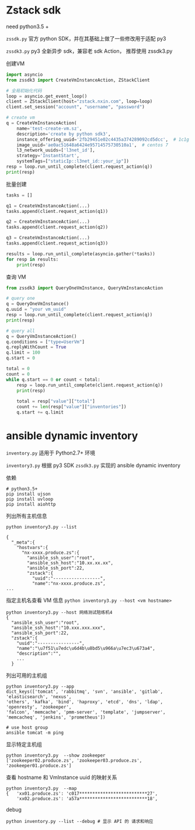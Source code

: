 # Zstack sdk
need python3.5 +

`zssdk.py` 官方 python SDK，并在其基础上做了一些修改用于适配 py3

`zssdk3.py` py3 全新异步 sdk，兼容老 sdk Action， 推荐使用 zssdk3.py


创建VM
```python
import asyncio
from zssdk3 import CreateVmInstanceAction, ZStackClient

# 全局初始化代码
loop = asyncio.get_event_loop()
client = ZStackClient(host="zstack.nxin.com", loop=loop)
client.set_session("account", "username", "password")

# create vm
q = CreateVmInstanceAction(
    name='test-create-vm.sz',
    description='create by python sdk3',
    instance_offering_uuid='2fb29451e02c4435a374289092cd5dcc',  # 1c1g
    image_uuid='ae0ac51648a6424e95714575730510a1',  # centos 7
    l3_network_uuids=['l3net_id'],
    strategy='InstantStart',
    systemTags=["staticIp::l3net_id::your_ip"])
resp = loop.run_until_complete(client.request_action(q))
print(resp)
```

批量创建
```python
tasks = []

q1 = CreateVmInstanceAction(...)
tasks.append(client.request_action(q1))

q2 = CreateVmInstanceAction(...)
tasks.append(client.request_action(q2))

q3 = CreateVmInstanceAction(...)
tasks.append(client.request_action(q3))

results = loop.run_until_complete(asyncio.gather(*tasks))
for resp in results:
    print(resp)
```

查询 VM
```python
from zssdk3 import QueryOneVmInstance, QueryVmInstanceAction

# query one
q = QueryOneVmInstance()
q.uuid = "your vm_uuid"
resp = loop.run_until_complete(client.request_action(q))
print(resp)

# query all
q = QueryVmInstanceAction()
q.conditions = ["type=UserVm"]
q.replyWithCount = True
q.limit = 100
q.start = 0

total = 0
count = 0
while q.start == 0 or count < total:
    resp = loop.run_until_complete(client.request_action(q))
    print(resp)
    
    total = resp["value"]["total"]
    count += len(resp["value"]["inventories"])
    q.start += q.limit
```

# ansible dynamic inventory 

`inventory.py` 适用于 Python2.7+ 环境

`inventory3.py` 根据 py3 SDK `zssdk3.py` 实现的 ansible dynamic inventory

依赖
```
# python3.5+
pip install ujson
pip install uvloop
pip install aiohttp
```

列出所有主机信息
```
python inventory3.py --list

{
  "_meta":{
    "hostvars":{
      "nx-xxxx.produce.zs":{
        "ansible_ssh_user":"root",
        "ansible_ssh_host":"10.xx.xx.xx",
        "ansible_ssh_port":22,
        "zstack":{
          "uuid":"------------------",
          "name":"nx-xxxx.produce.zs",
...
```

指定主机名查看 VM 信息 `python inventory3.py --host <vm hostname>`
```
python inventory3.py --host 网络测试陪练机4
{
  "ansible_ssh_user":"root",
  "ansible_ssh_host":"10.xxx.xxx.xxx",
  "ansible_ssh_port":22,
  "zstack":{
    "uuid":"----------------",
    "name":"\u7f51\u7edc\u6d4b\u8bd5\u966a\u7ec3\u673a4",
    "description":"",
    ...
  }
```

列出可用的主机组
```
python inventory3.py --app
dict_keys(['tomcat', 'rabbitmq', 'svn', 'ansible', 'gitlab', 'elasticsearch', 'nexus', 
'others', 'kafka', 'bind', 'haproxy', 'etcd', 'dns', 'ldap', 'openresty', 'zookeeper',
'falcon', 'memcache', 'pmm-server', 'template', 'jumpserver', 'memcacheq', 'jenkins', 'prometheus'])

# use host group
ansible tomcat -m ping
```

显示特定主机组
```
python inventory3.py  --show zookeeper
['zookeeper02.produce.zs', 'zookeeper03.produce.zs', 'zookeeper01.produce.zs']
```

查看 hostname 和 VmInstance uuid 的映射关系
```
python inventory3.py  --map
{   'xx01.produce.zs': 'c017**************************27',
    'xx02.produce.zs': 'a57a**************************18',
```

debug
```
python inventory.py --list --debug # 显示 API 的 请求和响应
```